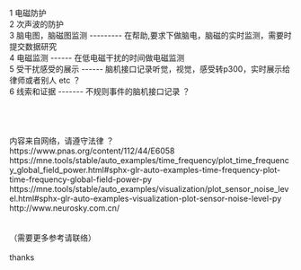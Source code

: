 <br>
<br>
<br>
<br>
1 电磁防护<br>
2 次声波的防护 <br>
3 脑电图，脑磁图监测 --------- 在帮助,要求下做脑电，脑磁的实时监测，需要时提交数据研究 <br>
4 电磁监测  ------  在低电磁干扰的时间做电磁监测 <br>
5 受干扰感受的展示  ------  脑机接口记录听觉，视觉，感受转p300，实时展示给律师或者别人 etc ？<br>
6 线索和证据  -------  不规则事件的脑机接口记录  ？<br>
<br>
<br>
<br>
<br>
内容来自网络，请遵守法律 ？ <br>
https://www.pnas.org/content/112/44/E6058<br>
https://mne.tools/stable/auto_examples/time_frequency/plot_time_frequency_global_field_power.html#sphx-glr-auto-examples-time-frequency-plot-time-frequency-global-field-power-py<br>
https://mne.tools/stable/auto_examples/visualization/plot_sensor_noise_level.html#sphx-glr-auto-examples-visualization-plot-sensor-noise-level-py<br>
http://www.neurosky.com.cn/<br>
<br>
<br>
（需要更多参考请联络）<br>
<br>
thanks<br>
